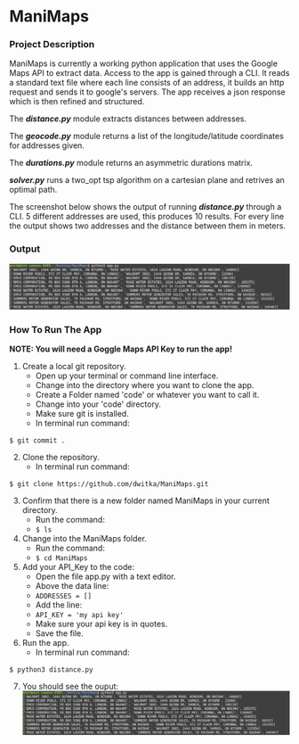 # ManiMaps

### Project Description
ManiMaps is currently a working python application that uses the Google Maps API to extract data. Access to the app is gained 
through a CLI. It reads a standard text file where each line consists of an address, it builds an http request and sends it to 
google's servers. The app receives a json response which is then refined and structured.

The ***distance.py*** module extracts distances between addresses.

The ***geocode.py*** module returns a list of the longitude/latitude coordinates for addresses given.

The ***durations.py*** module returns an asymmetric durations matrix.

***solver.py*** runs a two_opt tsp algorithm on a cartesian plane and retrives an optimal path. 

The screenshot below shows the output of running ***distance.py*** through a CLI. 5 different addresses are used, this produces 10 
results. For every line the output shows two addresses and the distance between them in meters.

### Output
![Screenshot of the output using a CLI](output.png)

### How To Run The App
**NOTE: You will need a Goggle Maps API Key to run the app!**
1. Create a local git repository.
    - Open up your terminal or command line interface.
    - Change into the directory where you want to clone the app.
    - Create a Folder named 'code' or whatever you want to call it.
    - Change into your 'code' directory.
    - Make sure git is installed.
    - In terminal run command:
```
$ git commit .
```
2. Clone the repository.
    - In terminal run command:
```
$ git clone https://github.com/dwitka/ManiMaps.git
```
3. Confirm that there is a new folder named ManiMaps in your current directory.
    - Run the command:
    - ```$ ls```
4. Change into the ManiMaps folder.
    - Run the command:
    - ```$ cd ManiMaps```
5. Add your API_Key to the code:
   - Open the file app.py with a text editor.
   - Above the data line:
   - ```ADDRESSES = []```
   - Add the line:
   - ```API_KEY = 'my api key'```
   - Make sure your api key is in quotes.
   - Save the file.
6. Run the app.
    - In terminal run command:
```
$ python3 distance.py
```
7. You should see the ouput:
![Screenshot of the output using a CLI](output.png)
